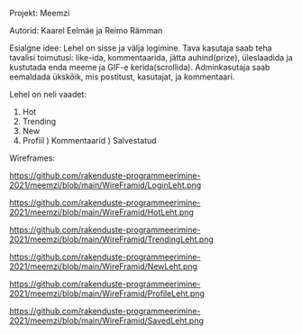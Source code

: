 Projekt: Meemzi

Autorid: Kaarel Eelmäe ja Reimo Rämman

Esialgne idee: Lehel on sisse ja välja logimine. Tava kasutaja saab teha tavalisi toimutusi: like-ida, kommentaarida, jätta auhind(prize), üleslaadida ja kustutada enda meeme ja GIF-e kerida(scrollida).
Adminkasutaja saab eemaldada ükskõik, mis postitust, kasutajat, ja kommentaari.

Lehel on neli vaadet: 

1) Hot
2) Trending
3) New
4) Profiil
) Kommentaarid
) Salvestatud


Wireframes: 

https://github.com/rakenduste-programmeerimine-2021/meemzi/blob/main/WireFramid/LoginLeht.png

https://github.com/rakenduste-programmeerimine-2021/meemzi/blob/main/WireFramid/HotLeht.png

https://github.com/rakenduste-programmeerimine-2021/meemzi/blob/main/WireFramid/TrendingLeht.png

https://github.com/rakenduste-programmeerimine-2021/meemzi/blob/main/WireFramid/NewLeht.png

https://github.com/rakenduste-programmeerimine-2021/meemzi/blob/main/WireFramid/ProfileLeht.png

https://github.com/rakenduste-programmeerimine-2021/meemzi/blob/main/WireFramid/SavedLeht.png
